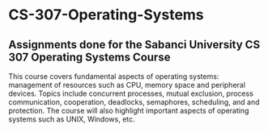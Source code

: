 # CS-307-Operating-Systems 
Assignments done for the Sabanci University CS 307 Operating Systems Course
---
This course covers fundamental aspects of operating systems: management of resources such as CPU, memory space and peripheral devices. Topics include concurrent processes, mutual exclusion, process communication, cooperation, deadlocks, semaphores, scheduling, and and protection. The course will also highlight important aspects of operating systems such as UNIX, Windows, etc.
